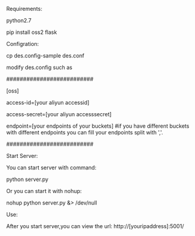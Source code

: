 Requirements:

python2.7

pip install oss2 flask


Configration:

cp des.config-sample des.conf

modify des.config such as

##########################

[oss]

access-id=[your aliyun accessid]

access-secret=[your aliyun accesssecret]

endpoint=[your endpoints of your buckets] #if you have different buckets with different endpoints you can fill your endpoints split 
with ','.

##########################


Start Server:

You can start server with command:

python server.py

Or you can start it with nohup:

nohup python server.py &> /dev/null


Use:

After you start server,you can view the url: http://[youripaddress]:5001/

